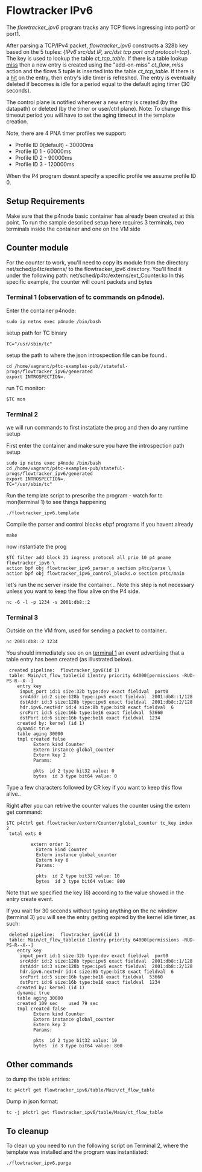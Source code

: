 # Flowtracker IPv6

The *flowtracker\_ipv6* program tracks any TCP flows ingressing into port0 or port1.

After parsing a TCP/IPv4 packet, *flowtracker\_ipv6* constructs a 328b key based on the 5 tuples: {*IPv6 src/dst IP, src/dst tcp port and protocol=tcp*}. The key is used to lookup the table *ct_tcp_table*. If there is a table lookup <u>miss</u> then a new entry is created using the "add-on-miss" *ct_flow_miss* action and the flows 5 tuple is inserted into the table *ct_tcp_table*. If there is a <u>hit</u> on the entry, then entry's idle timer is refreshed. The entry is eventually deleted if becomes is idle for a period equal to the default aging timer (30 seconds).

The control plane is notified whenever a new entry is created (by the datapath) or deleted (by the timer or user/ctrl plane). Note: To change this timeout period you will have to set the aging timeout in the template creation.

Note, there are 4 PNA timer profiles we support:

 - Profile ID 0(default) - 30000ms
 - Profile ID 1 - 60000ms
 - Profile ID 2 - 90000ms
 - Profile ID 3 - 120000ms

When the P4 program doesnt specify a specific profile we assume profile ID 0.

## Setup Requirements

Make sure that the p4node basic container has already been created at this point. To run the sample described setup here requires 3 terminals, two terminals inside the container and one on the VM side

## Counter module

For the counter to work, you'll need to copy its module from the directory net/sched/p4tc/externs/ to the flowtracker\_ipv6 directory.
You'll find it under the following path: net/sched/p4tc/externs/ext\_Counter.ko
In this specific example, the counter will count packets and bytes

### Terminal 1 (observation of tc commands on p4node).

Enter the container p4node:

`sudo ip netns exec p4node /bin/bash`

setup path for TC binary

`TC="/usr/sbin/tc"`

setup the path to where the json introspection file can be found..

```
cd /home/vagrant/p4tc-examples-pub//stateful-progs/flowtracker_ipv6/generated
export INTROSPECTION=.
```

run TC monitor:

`$TC mon`

### Terminal 2

we will run commands to first instatiate the prog and then do any runtime setup

First enter the container and make sure you have the introspection path setup

```
sudo ip netns exec p4node /bin/bash
cd /home/vagrant/p4tc-examples-pub/stateful-progs/flowtracker_ipv6/generated
export INTROSPECTION=.
TC="/usr/sbin/tc"
```

Run the template script to prescribe the program - watch for tc mon(terminal 1) to see things happening

`./flowtracker_ipv6.template`

Compile the parser and control blocks ebpf programs if you havent already

`make`

now instantiate the prog

```
$TC filter add block 21 ingress protocol all prio 10 p4 pname flowtracker_ipv6 \
action bpf obj flowtracker_ipv6_parser.o section p4tc/parse \
action bpf obj flowtracker_ipv6_control_blocks.o section p4tc/main
```

let's run the nc server inside the container... Note this step is not necessary unless you want to keep the flow alive on the P4 side.

`nc -6 -l -p 1234 -s 2001:db8::2`

### Terminal 3

Outside on the VM from, used for sending a packet to container..

`nc 2001:db8::2 1234`

You should immediately see on on <u>terminal 1</u> an event advertising that a table entry has been created (as illustrated below).

```
 created pipeline:  flowtracker_ipv6(id 1)
 table: Main/ct_flow_table(id 1)entry priority 64000[permissions -RUD-PS-R--X--]
    entry key
     input_port id:1 size:32b type:dev exact fieldval  port0
     srcAddr id:2 size:128b type:ipv6 exact fieldval  2001:db8::1/128
     dstAddr id:3 size:128b type:ipv6 exact fieldval  2001:db8::2/128
     hdr.ipv6.nextHdr id:4 size:8b type:bit8 exact fieldval  6
     srcPort id:5 size:16b type:be16 exact fieldval  53660
     dstPort id:6 size:16b type:be16 exact fieldval  1234
    created by: kernel (id 1)
    dynamic true
    table aging 30000
    tmpl created false
          Extern kind Counter
          Extern instance global_counter
          Extern key 2
          Params:

          pkts  id 2 type bit32 value: 0
          bytes  id 3 type bit64 value: 0
```

Type a few characters followed by CR key if you want to keep this flow alive..

Right after you can retrive the counter values the counter using the extern get command:

```
$TC p4ctrl get flowtracker/extern/Counter/global_counter tc_key index 2
 total exts 0
 
         extern order 1:
           Extern kind Counter
           Extern instance global_counter
           Extern key 6
           Params:
 
           pkts  id 2 type bit32 value: 10
           bytes  id 3 type bit64 value: 800
```

Note that we specified the key (6) according to the value showed in the entry create event.

If you wait for 30 seconds without typing anything on the nc window (terminal 3) you will see the entry getting expired by the kernel idle timer, as such:

```
 deleted pipeline:  flowtracker_ipv6(id 1)
 table: Main/ct_flow_table(id 1)entry priority 64000[permissions -RUD-PS-R--X--]
    entry key
     input_port id:1 size:32b type:dev exact fieldval  port0
     srcAddr id:2 size:128b type:ipv6 exact fieldval  2001:db8::1/128
     dstAddr id:3 size:128b type:ipv6 exact fieldval  2001:db8::2/128
     hdr.ipv6.nextHdr id:4 size:8b type:bit8 exact fieldval  6
     srcPort id:5 size:16b type:be16 exact fieldval  53660
     dstPort id:6 size:16b type:be16 exact fieldval  1234
    created by: kernel (id 1)
    dynamic true
    table aging 30000
    created 109 sec    used 79 sec
    tmpl created false
          Extern kind Counter
          Extern instance global_counter
          Extern key 2
          Params:

          pkts  id 2 type bit32 value: 10
          bytes  id 3 type bit64 value: 800
```

Other commands
---------------
to dump the table entries:

`tc p4ctrl get flowtracker_ipv6/table/Main/ct_flow_table`

Dump in json format:

`tc -j p4ctrl get flowtracker_ipv6/table/Main/ct_flow_table`

To cleanup
----------
To clean up you need to run the following script on Terminal 2, where the template was installed and the program was instantiated:

`./flowtracker_ipv6.purge`
